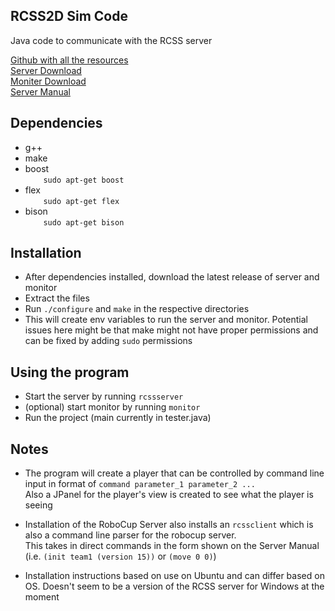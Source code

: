 ## RCSS2D Sim Code
Java code to communicate with the RCSS server

[Github with all the resources](https://rcsoccersim.github.io/)  
[Server Download](https://github.com/rcsoccersim/rcssserver/releases)  
[Moniter Download](https://github.com/rcsoccersim/rcssmonitor/releases)  
[Server Manual](https://rcsoccersim.github.io/rcssserver-manual-20030211.pdf)  

## Dependencies  
* g++  
* make  
* boost  
    `    sudo apt-get boost`
* flex  
    `    sudo apt-get flex`
* bison  
    `    sudo apt-get bison`
  

## Installation  
*  After dependencies installed, download the latest release of server and monitor
*  Extract the files
*  Run `./configure` and `make` in the respective directories  
  *  This will create env variables to run the server and monitor. Potential issues here might be that make might not have proper permissions and can be fixed by adding `sudo` permissions

## Using the program
* Start the server by running `rcssserver`
* (optional) start monitor by running `monitor`
* Run the project (main currently in tester.java)

## Notes  
* The program will create a player that can be controlled by command line input in format of `command parameter_1 parameter_2 ...`  
  Also a JPanel for the player's view is created to see what the player is seeing  
  
* Installation of the RoboCup Server also installs an `rcssclient` which is also a command line parser for the robocup server.  
  This takes in direct commands in the form shown on the Server Manual (i.e. `(init team1 (version 15))` or `(move 0 0)`)  
  
* Installation instructions based on use on Ubuntu and can differ based on OS. Doesn't seem to be a version of the RCSS server for Windows at the moment  
